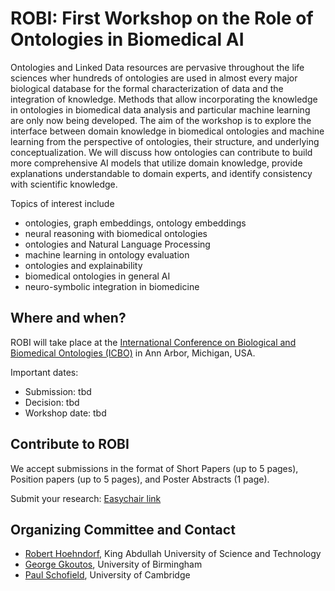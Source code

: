 # ROBI: First Workshop on the Role of Ontologies in Biomedical AI

Ontologies and Linked Data resources are pervasive throughout the life
sciences wher hundreds of ontologies are used in almost every major
biological database for the formal characterization of data and the
integration of knowledge. Methods that allow incorporating the
knowledge in ontologies in biomedical data analysis and particular
machine learning are only now being developed. The aim of the workshop
is to explore the interface between domain knowledge in biomedical
ontologies and machine learning from the perspective of ontologies,
their structure, and underlying conceptualization. We will discuss how
ontologies can contribute to build more comprehensive AI models that
utilize domain knowledge, provide explanations understandable to
domain experts, and identify consistency with scientific knowledge.

Topics of interest include
* ontologies, graph embeddings, ontology embeddings
* neural reasoning with biomedical ontologies
* ontologies and Natural Language Processing
* machine learning in ontology evaluation
* ontologies and explainability
* biomedical ontologies in general AI
* neuro-symbolic integration in biomedicine

## Where and when?
ROBI will take place at the [International Conference on Biological
and Biomedical Ontologies
(ICBO)](https://icbo-conference.github.io/icbo2022/call-for-submissions/)
in Ann Arbor, Michigan, USA. 

Important dates:
* Submission: tbd
* Decision: tbd
* Workshop date: tbd

## Contribute to ROBI

We accept submissions in the format of Short Papers (up to 5 pages),
Position papers (up to 5 pages), and Poster Abstracts (1 page).

Submit your research: [Easychair link](https://easychair.org/conferences/?conf=robi2022)


## Organizing Committee and Contact

* [Robert Hoehndorf](https://www.kaust.edu.sa/en/study/faculty/robert-hoehndorf),
  King Abdullah University of Science and Technology
* [George Gkoutos](https://www.birmingham.ac.uk/staff/profiles/cancer-genomic/gkoutos-georgios.aspx),
  University of Birmingham
* [Paul Schofield](https://www.pdn.cam.ac.uk/directory/paul-schofield),
  University of Cambridge

